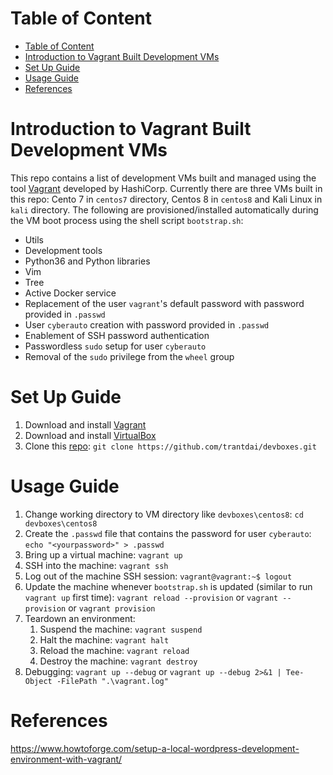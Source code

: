 # Table of Content
- [Table of Content](#table-of-content)
- [Introduction to Vagrant Built Development VMs](#introduction-to-vagrant-built-development-vms)
- [Set Up Guide](#set-up-guide)
- [Usage Guide](#usage-guide)
- [References](#References)

# Introduction to Vagrant Built Development VMs

This repo contains a list of development VMs built and managed using the tool [Vagrant](https://www.vagrantup.com/) developed by HashiCorp. Currently there are three VMs built in this repo: Cento 7 in `centos7` directory, Centos 8 in `centos8` and Kali Linux in `kali` directory.
The following are provisioned/installed automatically during the VM boot process using the shell script `bootstrap.sh`:
- Utils
- Development tools
- Python36 and Python libraries
- Vim
- Tree
- Active Docker service
- Replacement of the user `vagrant`'s default password with password provided in `.passwd`
- User `cyberauto` creation with password provided in `.passwd`
- Enablement of SSH password authentication
- Passwordless `sudo` setup for user `cyberauto`
- Removal of the `sudo` privilege from the `wheel` group

# Set Up Guide

1. Download and install [Vagrant](https://www.vagrantup.com/)
2. Download and install [VirtualBox](https://www.virtualbox.org/wiki/Downloads)
3. Clone this [repo](https://github.com/trantdai/devboxes): `git clone https://github.com/trantdai/devboxes.git`

# Usage Guide

1. Change working directory to VM directory like `devboxes\centos8`: `cd devboxes\centos8`
2. Create the `.passwd` file that contains the password for user `cyberauto`: `echo "<yourpassword>" > .passwd` 
3. Bring up a virtual machine: `vagrant up`
4. SSH into the machine: `vagrant ssh`
5. Log out of the machine SSH session: `vagrant@vagrant:~$ logout`
6. Update the machine whenever `bootstrap.sh` is updated (similar to run `vagrant up` first time): `vagrant reload --provision` or `vagrant --provision` or `vagrant provision`
7. Teardown an environment:
   1. Suspend the machine: `vagrant suspend`
   2. Halt the machine: `vagrant halt`
   3. Reload the machine: `vagrant reload`
   4. Destroy the machine: `vagrant destroy`
8. Debugging: `vagrant up --debug` or `vagrant up --debug 2>&1 | Tee-Object -FilePath ".\vagrant.log"`

# References
https://www.howtoforge.com/setup-a-local-wordpress-development-environment-with-vagrant/
